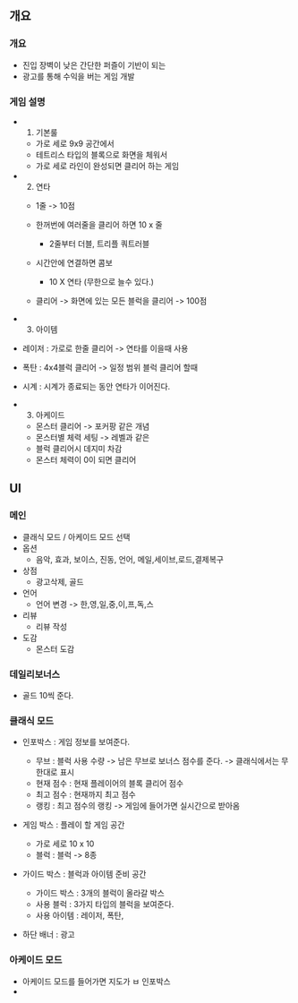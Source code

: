 ## 개요
### 개요
- 진입 장벽이 낮은 간단한 퍼즐이 기반이 되는
- 광고를 통해 수익을 버는 게임 개발

### 게임 설명
- 1) 기본룰
  - 가로 세로 9x9 공간에서 
  - 테트리스 타입의 블록으로 화면을 체워서 
  - 가로 세로 라인이 완성되면 클리어 하는 게임 
 
- 2) 연타
  - 1줄 -> 10점
  - 한꺼번에 여러줄을 클리어 하면 10 x 줄
    - 2줄부터 더블, 트리플 쿼트러블   
  
  - 시간안에 연결하면 콤보 
    - 10 X 연타 (무한으로 늘수 있다.)
      
  - 클리어 -> 화면에 있는 모든 블럭을 클리어 -> 100점 
 
 - 3) 아이템
  - 레이저 : 가로로 한줄 클리어 -> 연타를 이을때 사용
  - 폭탄 : 4x4블럭 클리어 -> 일정 범위 블럭 클리어 할때
  - 시계 : 시계가 종료되는 동안 연타가 이어진다. 
 
- 3) 아케이드
  - 몬스터 클리어 -> 포커팡 같은 개념
  - 몬스터별 체력 세팅 -> 레벨과 같은 
  - 블럭 클리어시 데지미 차감
  - 몬스터 체력이 0이 되면 클리어    

## UI
### 메인
- 클래식 모드 / 아케이드 모드 선택
- 옵션
  - 음악, 효과, 보이스, 진동, 언어, 메일,세이브,로드,결제복구   
- 상점
  - 광고삭제, 골드 
- 언어
  - 언어 변경 -> 한,영,일,중,이,프,독,스 
- 리뷰
  - 리뷰 작성
- 도감
  - 몬스터 도감 

### 데일리보너스
- 골드 10씩 준다.

 ### 클래식 모드
- 인포박스 : 게임 정보를 보여준다.
  - 무브 : 블럭 사용 수량 -> 남은 무브로 보너스 점수를 준다. -> 클래식에서는 무한대로 표시
  - 현재 점수 : 현재 플레이어의 블록 클리어 점수 
  - 최고 점수 : 현재까지 최고 점수 
  - 랭킹 : 최고 점수의 랭킹 -> 게임에 들어가면 실시간으로 받아옴

- 게임 박스 : 플레이 할 게임 공간
  - 가로 세로 10 x 10 
  - 블럭 : 블럭 -> 8종

- 가이드 박스 : 블럭과 아이템 준비 공간
  - 가이드 박스 : 3개의 블럭이 올라갈 박스
  - 사용 블럭 : 3가지 타입의 블럭을 보여준다.
  - 사용 아이템 : 레이저, 폭탄, 

- 하단 배너 : 광고
 
### 아케이드 모드
- 아케이드 모드를 들어가면 지도가 ㅂ 인포박스
- 


